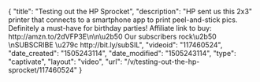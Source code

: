 {
    "title": "Testing out the HP Sprocket",
    "description": "HP sent us this 2x3\" printer that connects to a smartphone app to print peel-and-stick pics. Definitely a must-have for birthday parties! Affiliate link to buy: http:\/\/amzn.to\/2dVFP3E\n\n\u2b50 Our subscribers rock\u2b50 \nSUBSCRIBE \u279c http:\/\/bit.ly\/subSIL",
    "videoid": "117460524",
    "date_created": "1505243114",
    "date_modified": "1505243114",
    "type": "captivate",
    "layout": "video",
    "url": "\/v\/testing-out-the-hp-sprocket\/117460524"
}